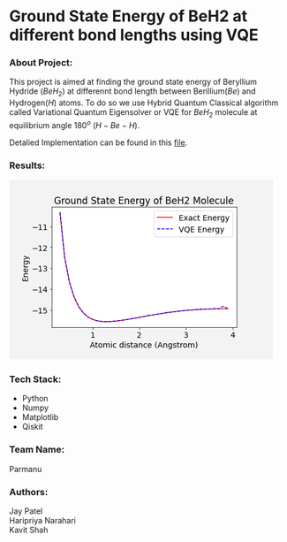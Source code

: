 # Ground State Energy of BeH2 at different bond lengths using VQE

### About Project:
This project is aimed at finding the ground state energy of Beryllium Hydride ($BeH_2$) at differennt bond length between Berillium($Be$) and Hydrogen($H$) atoms. To do so we use Hybrid Quantum Classical algorithm called Variational Quantum Eigensolver or VQE for $BeH_2$ molecule at equilibrium angle $180^o$ ($H - Be  - H$).

Detalied Implementation can be found in this [file](/GroundStateEnergyBeH2.ipynb).

### Results:
![Results Plot](/images/result.png "Results Plot")

### Tech Stack:
- Python
- Numpy
- Matplotlib
- Qiskit

### Team Name:
Parmanu

### Authors:
Jay Patel<br>
Haripriya Narahari<br>
Kavit Shah
